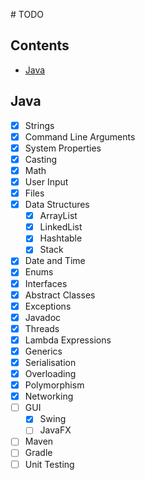 # TODO

## Contents
- [Java](#java)

## Java
- [x] Strings
- [x] Command Line Arguments
- [x] System Properties
- [x] Casting
- [x] Math
- [x] User Input
- [x] Files
- [x] Data Structures
    - [x] ArrayList
    - [x] LinkedList
    - [x] Hashtable
    - [x] Stack
- [x] Date and Time
- [x] Enums
- [x] Interfaces
- [x] Abstract Classes
- [x] Exceptions
- [x] Javadoc
- [x] Threads
- [x] Lambda Expressions
- [x] Generics
- [x] Serialisation
- [x] Overloading 
- [x] Polymorphism
- [x] Networking
- [ ] GUI
    - [x] Swing
    - [ ] JavaFX
- [ ] Maven
- [ ] Gradle
- [ ] Unit Testing